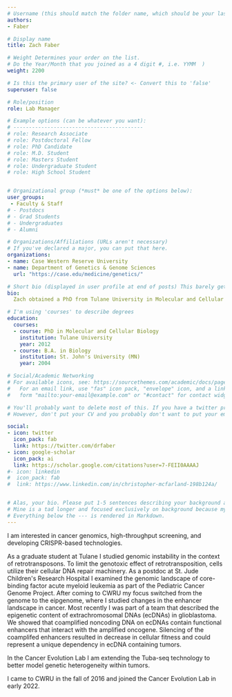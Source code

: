 ```yaml
---
# Username (this should match the folder name, which should be your last name)
authors:
- Faber

# Display name
title: Zach Faber

# Weight Determines your order on the list. 
# Do the Year/Month that you joined as a 4 digit #, i.e. YYMM  )
weight: 2200

# Is this the primary user of the site? <- Convert this to 'false'
superuser: false

# Role/position
role: Lab Manager 

# Example options (can be whatever you want):
# ------------------------------------------
# role: Research Associate
# role: Postdoctoral Fellow
# role: PhD Candidate
# role: M.D. Student
# role: Masters Student
# role: Undergraduate Student
# role: High School Student


# Organizational group (*must* be one of the options below):
user_groups:
 - Faculty & Staff
# - Postdocs
# - Grad Students
# - Undergraduates 
# - Alumni

# Organizations/Affiliations (URLs aren't necessary)
# If you've declared a major, you can put that here. 
organizations:
- name: Case Western Reserve University
- name: Department of Genetics & Genome Sciences
  url: "https://case.edu/medicine/genetics/"

# Short bio (displayed in user profile at end of posts) This barely gets used, so don't bother. 
bio: 
  Zach obtained a PhD from Tulane University in Molecular and Cellular Biology and did his Postdoctoral training at St. Jude Children's Research Hospital.

# I'm using 'courses' to describe degrees
education:
  courses:
  - course: PhD in Molecular and Cellular Biology
    institution: Tulane University
    year: 2012
  - course: B.A. in Biology
    institution: St. John's University (MN)
    year: 2004

# Social/Academic Networking
# For available icons, see: https://sourcethemes.com/academic/docs/page-builder/#icons
#   For an email link, use "fas" icon pack, "envelope" icon, and a link in the
#   form "mailto:your-email@example.com" or "#contact" for contact widget.

# You'll probably want to delete most of this. If you have a twitter presence or active linkedin/githup, please add.
# However, don't put your CV and you probably don't want to put your email, unless you're ready for a bit of spam. 

social:
- icon: twitter
  icon_pack: fab
  link: https://twitter.com/drfaber
- icon: google-scholar
  icon_pack: ai
  link: https://scholar.google.com/citations?user=7-FEII0AAAAJ
#- icon: linkedin
#  icon_pack: fab
#  link: https://www.linkedin.com/in/christopher-mcfarland-198b124a/


# Alas, your bio. Please put 1-5 sentences describing your background and 1-5 sentences describing your interests.
# Mine is a tad longer and focused exclusively on background because my research interests are elsewhere on the site.
# Everything below the --- is rendered in Markdown. 
---
```


I am interested in cancer genomics, high-throughput screening, and developing CRISPR-based technologies.

<!--more--> 
<!--- The line above ends your frontpage summary. If your bio is 3 sentences or less, just remove it (you don't need a 'read more'). -->

As a graduate student at Tulane I studied genomic instability in the context of retrotransposons. To limit the genotoxic effect of retrotransposition, cells utilize their cellular DNA repair machinery. As a postdoc at St. Jude
Children's Research Hospital I examined the genomic landscape of core-binding factor acute myeloid leukemia as part of the Pediatric Cancer Genome Project. After coming to CWRU my focus switched from the genome to the eipgenome,
where I studied changes in the enhancer landscape in cancer. Most recently I was part of a team that described the epigenetic content of extrachromosomal DNAs (ecDNAs) in glioblastoma. We showed that coamplified noncoding DNA on ecDNAs
contain functional enhancers that interact with the amplified oncogene. Silencing of the coamplifed enhancers resulted in decrease in cellular fitness and could represent a unique dependency in ecDNA containing tumors.

In the Cancer Evolution Lab I am extending the Tuba-seq technology to better model genetic heterogeneity within tumors.

I came to CWRU in the fall of 2016 and joined the Cancer Evolution Lab in early 2022.
